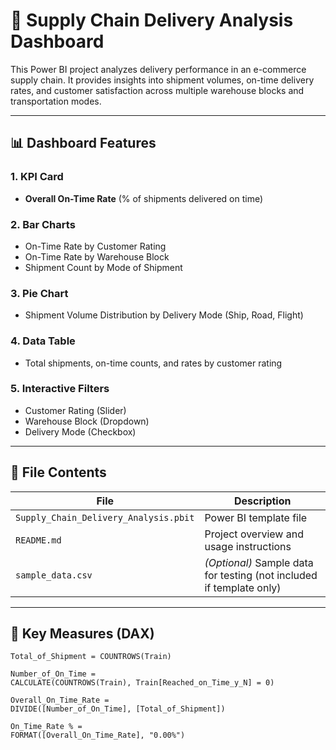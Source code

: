 # 🚚 Supply Chain Delivery Analysis Dashboard

This Power BI project analyzes delivery performance in an e-commerce supply chain. It provides insights into shipment volumes, on-time delivery rates, and customer satisfaction across multiple warehouse blocks and transportation modes.

---

## 📊 Dashboard Features

### 1. **KPI Card**
- **Overall On-Time Rate** (% of shipments delivered on time)

### 2. **Bar Charts**
- On-Time Rate by Customer Rating
- On-Time Rate by Warehouse Block
- Shipment Count by Mode of Shipment

### 3. **Pie Chart**
- Shipment Volume Distribution by Delivery Mode (Ship, Road, Flight)

### 4. **Data Table**
- Total shipments, on-time counts, and rates by customer rating

### 5. **Interactive Filters**
- Customer Rating (Slider)
- Warehouse Block (Dropdown)
- Delivery Mode (Checkbox)

---

## 📁 File Contents

| File | Description |
|------|-------------|
| `Supply_Chain_Delivery_Analysis.pbit` | Power BI template file |
| `README.md` | Project overview and usage instructions |
| `sample_data.csv` | *(Optional)* Sample data for testing (not included if template only) |

---

## 🧠 Key Measures (DAX)

```dax
Total_of_Shipment = COUNTROWS(Train)

Number_of_On_Time = 
CALCULATE(COUNTROWS(Train), Train[Reached_on_Time_y_N] = 0)

Overall_On_Time_Rate = 
DIVIDE([Number_of_On_Time], [Total_of_Shipment])

On_Time_Rate % = 
FORMAT([Overall_On_Time_Rate], "0.00%")
